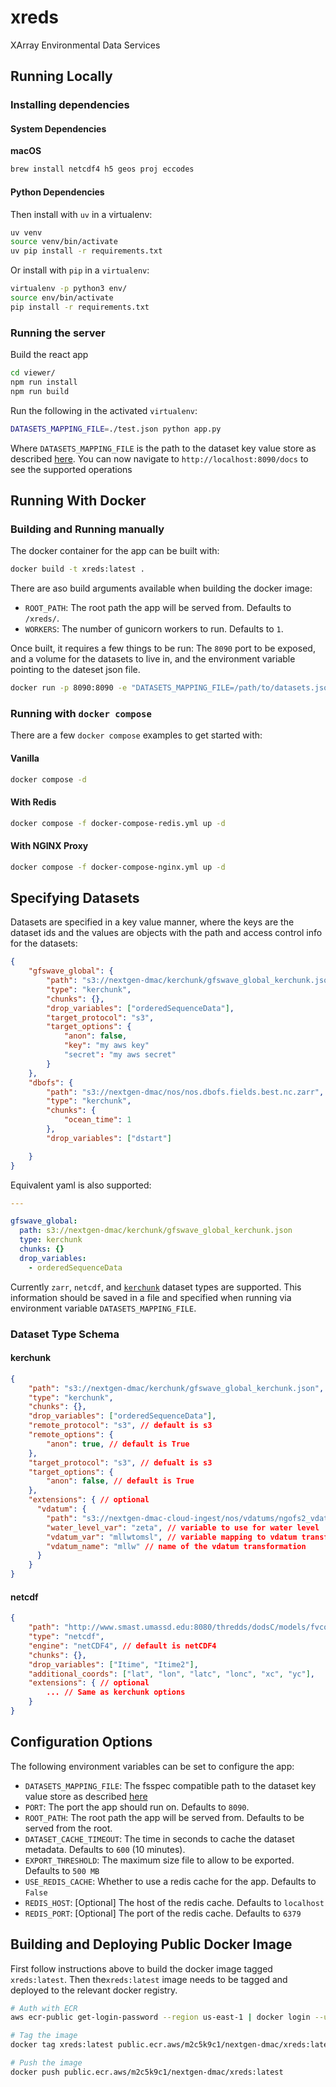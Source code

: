 # xreds

XArray Environmental Data Services

## Running Locally

### Installing dependencies

#### System Dependencies

**macOS**

```bash
brew install netcdf4 h5 geos proj eccodes
```

#### Python Dependencies

Then install with `uv` in a virtualenv:

```bash
uv venv
source venv/bin/activate
uv pip install -r requirements.txt
```

Or install with `pip` in a `virtualenv`:

```bash
virtualenv -p python3 env/
source env/bin/activate
pip install -r requirements.txt
```

### Running the server

Build the react app

```bash
cd viewer/
npm run install
npm run build
```

Run the following in the activated `virtualenv`:

```bash
DATASETS_MAPPING_FILE=./test.json python app.py
```

Where `DATASETS_MAPPING_FILE` is the path to the dataset key value store as described [here](./README.md#specifying-datasets). You can now navigate to `http://localhost:8090/docs` to see the supported operations

## Running With Docker

### Building and Running manually

The docker container for the app can be built with:

```bash
docker build -t xreds:latest .
```

There are aso build arguments available when building the docker image:

- `ROOT_PATH`: The root path the app will be served from. Defaults to `/xreds/`.
- `WORKERS`: The number of gunicorn workers to run. Defaults to `1`.

Once built, it requires a few things to be run: The `8090` port to be exposed, and a volume for the datasets to live in, and the environment variable pointing to the dateset json file.

```bash
docker run -p 8090:8090 -e "DATASETS_MAPPING_FILE=/path/to/datasets.json" -v "/path/to/datasets:/opt/xreds/datasets" xreds:latest
```

### Running with `docker compose`

There are a few `docker compose` examples to get started with:

#### Vanilla

```bash
docker compose -d
```

#### With Redis

```bash
docker compose -f docker-compose-redis.yml up -d
```

#### With NGINX Proxy

```bash
docker compose -f docker-compose-nginx.yml up -d
```

## Specifying Datasets

Datasets are specified in a key value manner, where the keys are the dataset ids and the values are objects with the path and access control info for the datasets:

```json
{
    "gfswave_global": {
        "path": "s3://nextgen-dmac/kerchunk/gfswave_global_kerchunk.json",
        "type": "kerchunk",
        "chunks": {},
        "drop_variables": ["orderedSequenceData"],
        "target_protocol": "s3",
        "target_options": {
            "anon": false,
            "key": "my aws key"
            "secret": "my aws secret"
        }
    },
    "dbofs": {
        "path": "s3://nextgen-dmac/nos/nos.dbofs.fields.best.nc.zarr",
        "type": "kerchunk",
        "chunks": {
            "ocean_time": 1
        },
        "drop_variables": ["dstart"]

    }
}
```

Equivalent yaml is also supported:

```yaml
---

gfswave_global:
  path: s3://nextgen-dmac/kerchunk/gfswave_global_kerchunk.json
  type: kerchunk
  chunks: {}
  drop_variables:
    - orderedSequenceData
```

Currently `zarr`, `netcdf`, and [`kerchunk`](https://github.com/fsspec/kerchunk) dataset types are supported. This information should be saved in a file and specified when running via environment variable `DATASETS_MAPPING_FILE`.

### Dataset Type Schema

#### kerchunk

```json
{
    "path": "s3://nextgen-dmac/kerchunk/gfswave_global_kerchunk.json",
    "type": "kerchunk",
    "chunks": {},
    "drop_variables": ["orderedSequenceData"],
    "remote_protocol": "s3", // default is s3
    "remote_options": {
        "anon": true, // default is True
    },
    "target_protocol": "s3", // defualt is s3
    "target_options": {
        "anon": false, // default is True
    },
    "extensions": { // optional
      "vdatum": {
        "path": "s3://nextgen-dmac-cloud-ingest/nos/vdatums/ngofs2_vdatums.nc.zarr", // fsspec path to vdatum dataset
        "water_level_var": "zeta", // variable to use for water level
        "vdatum_var": "mllwtomsl", // variable mapping to vdatum transformation
        "vdatum_name": "mllw" // name of the vdatum transformation
      }
    }
}
```

#### netcdf

```json
{
    "path": "http://www.smast.umassd.edu:8080/thredds/dodsC/models/fvcom/NECOFS/Forecasts/NECOFS_GOM7_FORECAST.nc",
    "type": "netcdf",
    "engine": "netCDF4", // default is netCDF4
    "chunks": {},
    "drop_variables": ["Itime", "Itime2"],
    "additional_coords": ["lat", "lon", "latc", "lonc", "xc", "yc"],
    "extensions": { // optional
        ... // Same as kerchunk options
    }
}
```

## Configuration Options

The following environment variables can be set to configure the app:

- `DATASETS_MAPPING_FILE`: The fsspec compatible path to the dataset key value store as described [here](./README.md#specifying-datasets)
- `PORT`: The port the app should run on. Defaults to `8090`.
- `ROOT_PATH`: The root path the app will be served from. Defaults to be served from the root.
- `DATASET_CACHE_TIMEOUT`: The time in seconds to cache the dataset metadata. Defaults to `600` (10 minutes).
- `EXPORT_THRESHOLD`: The maximum size file to allow to be exported. Defaults to `500 MB`
- `USE_REDIS_CACHE`: Whether to use a redis cache for the app. Defaults to `False`
- `REDIS_HOST`: [Optional] The host of the redis cache. Defaults to `localhost`
- `REDIS_PORT`: [Optional] The port of the redis cache. Defaults to `6379`

## Building and Deploying Public Docker Image

First follow instructions above to build the docker image tagged `xreds:latest`. Then the`xreds:latest` image needs to be tagged and deployed to the relevant docker registry.

```bash
# Auth with ECR
aws ecr-public get-login-password --region us-east-1 | docker login --username AWS --password-stdin public.ecr.aws/m2c5k9c1

# Tag the image
docker tag xreds:latest public.ecr.aws/m2c5k9c1/nextgen-dmac/xreds:latest

# Push the image
docker push public.ecr.aws/m2c5k9c1/nextgen-dmac/xreds:latest
```
